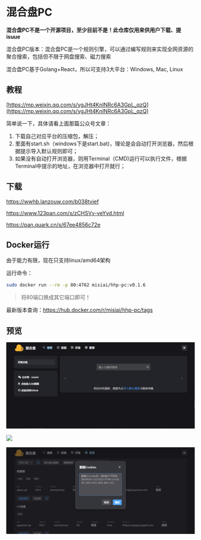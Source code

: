 # 混合盘PC

**混合盘PC不是一个开源项目，至少目前不是！此仓库仅用来供用户下载、提isuue**


混合盘PC版本：混合盘PC是一个规则引擎，可以通过编写规则来实现全网资源的聚合搜索，包括但不限于网盘搜索、磁力搜索

混合盘PC基于Golang+React，所以可支持3大平台：Windows, Mac, Linux


## 教程

[https://mp.weixin.qq.com/s/ygJHt4KnINRc6A3GpL_qzQ](https://mp.weixin.qq.com/s/ygJHt4KnINRc6A3GpL_qzQ)


简单说一下，具体请看上面那篇公众号文章：

1. 下载自己对应平台的压缩包，解压；
2. 里面有start.sh（windows下是start.bat)，理论是会自动打开浏览器，然后根据提示导入默认规则即可；
3. 如果没有自动打开浏览器，则用Terminal（CMD)运行可以执行文件，根据Terminal中提示的地址，在浏览器中打开就行；



## 下载

https://wwhb.lanzouw.com/b038tvjef

https://www.123pan.com/s/zCHSVv-veYvd.html

https://pan.quark.cn/s/67ee4856c72e


## Docker运行

由于能力有限，现在只支持linux/amd64架构

运行命令：

```sh
sudo docker run --rm -p 80:4762 misiai/hhp-pc:v0.1.6
```


> 将80端口换成其它端口即可！

最新版本查询：https://hub.docker.com/r/misiai/hhp-pc/tags

## 预览

![](./images/20230825210020-2128c3.png)

![](./images/20230825210126-9b5056.png)

![](./images/20230825210553-3ce9b4.png)